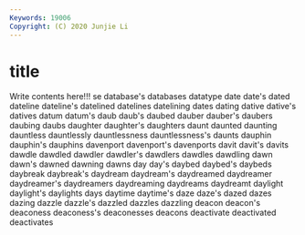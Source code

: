 ```yaml
---
Keywords: 19006
Copyright: (C) 2020 Junjie Li
---
```


# title

Write contents here!!!
se 
database's 
databases
datatype 
date 
date's 
dated 
dateline 
dateline's 
datelined 
datelines 
datelining 
dates
dating 
dative 
dative's 
datives 
datum 
datum's 
daub 
daub's 
daubed 
dauber
dauber's 
daubers 
daubing 
daubs 
daughter 
daughter's 
daughters 
daunt 
daunted 
daunting
dauntless 
dauntlessly 
dauntlessness 
dauntlessness's 
daunts 
dauphin 
dauphin's 
dauphins 
davenport 
davenport's
davenports 
davit 
davit's 
davits 
dawdle 
dawdled 
dawdler 
dawdler's 
dawdlers 
dawdles
dawdling 
dawn 
dawn's 
dawned 
dawning 
dawns 
day 
day's 
daybed 
daybed's
daybeds 
daybreak 
daybreak's 
daydream 
daydream's 
daydreamed 
daydreamer 
daydreamer's 
daydreamers 
daydreaming
daydreams 
daydreamt 
daylight 
daylight's 
daylights 
days 
daytime 
daytime's 
daze 
daze's
dazed 
dazes 
dazing 
dazzle 
dazzle's 
dazzled 
dazzles 
dazzling 
deacon 
deacon's
deaconess 
deaconess's 
deaconesses 
deacons 
deactivate 
deactivated 
deactivates 
